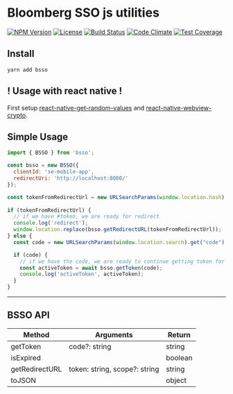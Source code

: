 # Bloomberg SSO js utilities
[![NPM Version](https://img.shields.io/npm/v/bsso.svg)][package-url]
[![License](https://img.shields.io/npm/l/bsso.svg)][package-url]
[![Build Status](https://travis-ci.org/jcgertig/bsso.svg?branch=master)](https://travis-ci.org/jcgertig/bsso)
[![Code Climate](https://codeclimate.com/github/jcgertig/bsso/badges/gpa.svg)](https://codeclimate.com/github/jcgertig/bsso)
[![Test Coverage](https://codeclimate.com/github/jcgertig/bsso/badges/coverage.svg)](https://codeclimate.com/github/jcgertig/bsso/coverage)

## Install

```
yarn add bsso
```

## ! Usage with react native !
First setup [react-native-get-random-values](https://github.com/LinusU/react-native-get-random-values) and [react-native-webview-crypto](https://github.com/webview-crypto/react-native-webview-crypto).


## Simple Usage
```js
import { BSSO } from 'bsso';

const bsso = new BSSO({
  clientId: 'se-mobile-app',
  redirectUri: 'http://localhost:8080/'
});

const tokenFromRedirectUrl = new URLSearchParams(window.location.hash).get('#token');
	
if (tokenFromRedirectUrl) {
  // if we have #token, we are ready for redirect
  console.log('redirect');
  window.location.replace(bsso.getRedirectURL(tokenFromRedirectUrl));
} else {
  const code = new URLSearchParams(window.location.search).get("code");

  if (code) {
    // if we have the code, we are ready to continue getting token for authorization
    const activeToken = await bsso.getToken(code);
    console.log('activeToken', activeToken);
  }
}
```

-------------------------------

## BSSO API


| Method         | Arguments                     | Return  |
|----------------|-------------------------------|---------|
| getToken       | code?: string                 | string  |
| isExpired      |                               | boolean |
| getRedirectURL | token: string, scope?: string | string  |
| toJSON         |                               | object  |


[package-url]: https://npmjs.com/package/bsso
